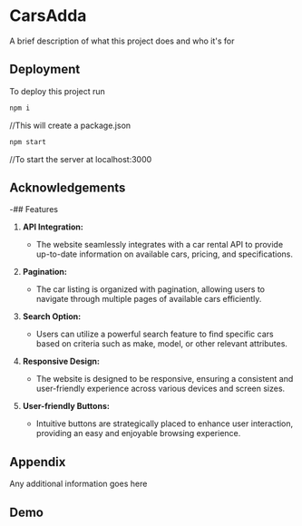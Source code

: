 # CarsAdda

A brief description of what this project does and who it's for

## Deployment

To deploy this project run

```bash
npm i
```

//This will create a package.json

```bash
npm start
```

//To start the server at localhost:3000

## Acknowledgements

-## Features

1. **API Integration:**

   - The website seamlessly integrates with a car rental API to provide up-to-date information on available cars, pricing, and specifications.

2. **Pagination:**

   - The car listing is organized with pagination, allowing users to navigate through multiple pages of available cars efficiently.

3. **Search Option:**

   - Users can utilize a powerful search feature to find specific cars based on criteria such as make, model, or other relevant attributes.

4. **Responsive Design:**

   - The website is designed to be responsive, ensuring a consistent and user-friendly experience across various devices and screen sizes.

5. **User-friendly Buttons:**
   - Intuitive buttons are strategically placed to enhance user interaction, providing an easy and enjoyable browsing experience.

## Appendix

Any additional information goes here

## Demo
